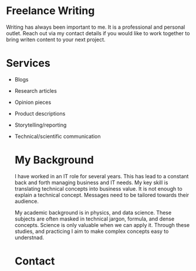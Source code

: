 
# Freelance Writing
Writing has always been important to me. It is a professional and personal outlet. Reach out via my contact details if you would like to work together to bring writen content to your next project. 

# Services
- Blogs
- Research articles
- Opinion pieces
- Product descriptions
- Storytelling/reporting
- Technical/scientific communication

  # My Background
  I have worked in an IT role for several years. This has lead to a constant back and forth managing business and IT needs. My key skill is translating technical concepts into business value. It is not enough to explain a technical concept. Messages need to be tailored towards their audience.

  My academic background is in physics, and data science. These subjects are often masked in technical jargon, formula, and dense concepts. Science is only valuable when we can apply it. Through these studies, and practicing I aim to make complex concepts easy to understnad.

  # Contact
  
